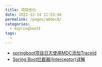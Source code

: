 ```yaml
---
title: 项目优化
date: 2022-12-14 11:53:44
permalink: /pages/a0dec8/
categories:
  - 《springboot》
tags:
  - 
---
```

- [springboot项目日志使用MDC添加TraceId](https://blog.51cto.com/u_15127612/4390135)
- [Spring Boot拦截器(Interceptor)详解](https://juejin.cn/post/6844904020675559432)